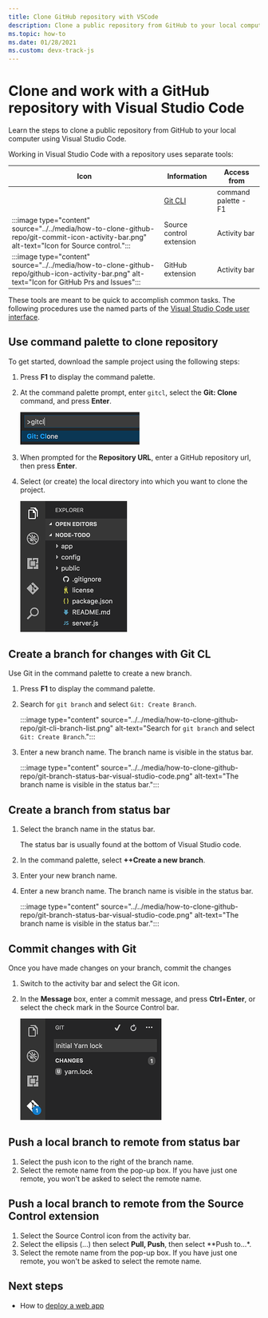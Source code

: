 ```yaml
---
title: Clone GitHub repository with VSCode
description: Clone a public repository from GitHub to your local computer using Visual Studio Code.
ms.topic: how-to
ms.date: 01/28/2021
ms.custom: devx-track-js
---
```


# Clone and work with a GitHub repository with Visual Studio Code

Learn the steps to clone a public repository from GitHub to your local computer using Visual Studio Code.

Working in Visual Studio Code with a repository uses separate tools:

|Icon|Information|Access from|
|--|--|--|
|| [Git CLI](https://code.visualstudio.com/docs/getstarted/userinterface#_command-palette)|command palette - F1|
|:::image type="content" source="../../media/how-to-clone-github-repo/git-commit-icon-activity-bar.png" alt-text="Icon for Source control.":::|Source control extension|Activity bar|
|:::image type="content" source="../../media/how-to-clone-github-repo/github-icon-activity-bar.png" alt-text="Icon for GitHub Prs and Issues":::|GitHub extension|Activity bar|

These tools are meant to be quick to accomplish common tasks. The following procedures use the named parts of the [Visual Studio Code user interface](https://code.visualstudio.com/docs/getstarted/userinterface). 

## Use command palette to clone repository

To get started, download the sample project using the following steps:

1. Press **F1** to display the command palette.

1. At the command palette prompt, enter `gitcl`, select the **Git: Clone** command, and press **Enter**.

    ![gitcl command in the Visual Studio Code command palette prompt](../../media/how-to-clone-github-repo/visual-studio-code-git-clone.png)

1. When prompted for the **Repository URL**, enter a GitHub repository url, then press **Enter**.

1. Select (or create) the local directory into which you want to clone the project.

    ![Visual Studio Code explorer](../../media/how-to-clone-github-repo/visual-studio-code-explorer.png)

## Create a branch for changes with Git CL

Use Git in the command palette to create a new branch.

1. Press **F1** to display the command palette.
1. Search for `git branch` and select `Git: Create Branch`.

    :::image type="content" source="../../media/how-to-clone-github-repo/git-cli-branch-list.png" alt-text="Search for `git branch` and select `Git: Create Branch`.":::

1. Enter a new branch name. The branch name is visible in the status bar. 

    :::image type="content" source="../../media/how-to-clone-github-repo/git-branch-status-bar-visual-studio-code.png" alt-text="The branch name is visible in the status bar.":::

## Create a branch from status bar

1. Select the branch name in the status bar. 

    The status bar is usually found at the bottom of Visual Studio code. 

1. In the command palette, select **++Create a new branch**.
1. Enter your new branch name. 

1. Enter a new branch name. The branch name is visible in the status bar. 

    :::image type="content" source="../../media/how-to-clone-github-repo/git-branch-status-bar-visual-studio-code.png" alt-text="The branch name is visible in the status bar.":::

## Commit changes with Git 

Once you have made changes on your branch, commit the changes

1. Switch to the activity bar and select the Git icon.

1. In the **Message** box, enter a commit message, and press **Ctrl**+**Enter**, or select the check mark in the Source Control bar.

    ![Adding the yarn.lock file to Git](../../media/how-to-clone-github-repo/visual-studio-code-add-yarn-lock.png)

## Push a local branch to remote from status bar

1. Select the push icon to the right of the branch name. 
1. Select the remote name from the pop-up box. If you have just one remote, you won't be asked to select the remote name. 

## Push a local branch to remote from the Source Control extension
1. Select the Source Control icon from the activity bar. 
1. Select the ellipsis (...) then select **Pull, Push**, then select **Push to...*. 
1. Select the remote name from the pop-up box. If you have just one remote, you won't be asked to select the remote name. 

## Next steps

* How to [deploy a web app](../deploy-web-app.md)
